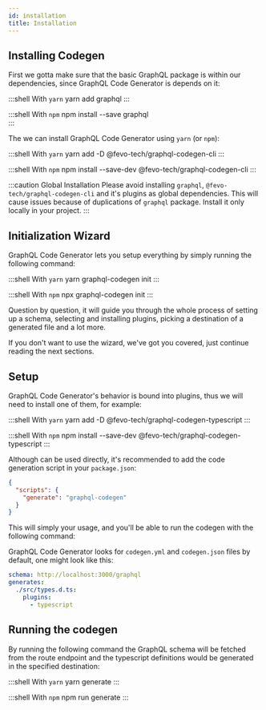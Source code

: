 ```yaml
---
id: installation
title: Installation
---
```


## Installing Codegen 

First we gotta make sure that the basic GraphQL package is within our dependencies, since GraphQL Code Generator is depends on it:
  
:::shell With `yarn`
    yarn add graphql
:::

:::shell With `npm`
    npm install --save graphql  
:::

The we can install GraphQL Code Generator using `yarn` (or `npm`):

:::shell With `yarn`
    yarn add -D @fevo-tech/graphql-codegen-cli
:::

:::shell With `npm`
    npm install --save-dev @fevo-tech/graphql-codegen-cli
:::

:::caution Global Installation
Please avoid installing `graphql`, `@fevo-tech/graphql-codegen-cli` and it's plugins as global dependencies. This will cause issues because of duplications of `graphql` package. Install it only locally in your project.
:::

## Initialization Wizard

GraphQL Code Generator lets you setup everything by simply running the following command:

:::shell With `yarn`
    yarn graphql-codegen init
:::

:::shell With `npm`
    npx graphql-codegen init
:::

Question by question, it will guide you through the whole process of setting up a schema, selecting and installing plugins, picking a destination of a generated file and a lot more.

If you don't want to use the wizard, we've got you covered, just continue reading the next sections.

## Setup

GraphQL Code Generator's behavior is bound into plugins, thus we will need to install one of them, for example:

:::shell With `yarn`
    yarn add -D @fevo-tech/graphql-codegen-typescript
:::

:::shell With `npm`
    npm install --save-dev @fevo-tech/graphql-codegen-typescript
:::

Although can be used directly, it's recommended to add the code generation script in your `package.json`:

```json
{
  "scripts": {
    "generate": "graphql-codegen"
  }
}
```

This will simply your usage, and you'll be able to run the codegen with the following command:

GraphQL Code Generator looks for `codegen.yml` and `codegen.json` files by default, one might look like this:

```yaml
schema: http://localhost:3000/graphql
generates:
  ./src/types.d.ts:
    plugins:
      - typescript
```

## Running the codegen

By running the following command the GraphQL schema will be fetched from the route endpoint and the typescript definitions would be generated in the specified destination:

:::shell With `yarn`
    yarn generate
:::

:::shell With `npm`
    npm run generate
:::


